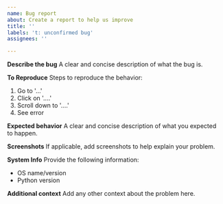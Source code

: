 ```yaml
---
name: Bug report
about: Create a report to help us improve
title: ''
labels: 't: unconfirmed bug'
assignees: ''

---
```


**Describe the bug**
A clear and concise description of what the bug is.

**To Reproduce**
Steps to reproduce the behavior:
1. Go to '...'
2. Click on '....'
3. Scroll down to '....'
4. See error

**Expected behavior**
A clear and concise description of what you expected to happen.

**Screenshots**
If applicable, add screenshots to help explain your problem.

**System Info**
Provide the following information:
- OS name/version
- Python version

**Additional context**
Add any other context about the problem here.
